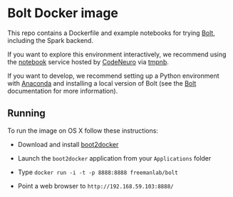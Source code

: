 # Bolt Docker image

This repo contains a Dockerfile and example notebooks for trying [Bolt](http://neurofinder.codeneuro.org), including the Spark backend.

If you want to explore this environment interactively, we recommend using the [notebook](http://notebooks.codeneuro.org) service hosted by [CodeNeuro](http://codeneuro.org) via [tmpnb](https://github.com/jupyter/tmpnb).

If you want to develop, we recommend setting up a Python environment with [Anaconda](https://store.continuum.io/cshop/anaconda/) and installing a local version of Bolt (see the [Bolt](http://bolt-project.org) documentation for more information).

## Running

To run the image on OS X follow these instructions:

- Download and install [boot2docker](https://github.com/boot2docker/osx-installer/releases/tag/v1.7.1)

- Launch the `boot2docker` application from your `Applications` folder

- Type `docker run -i -t -p 8888:8888 freemanlab/bolt`

- Point a web browser to `http://192.168.59.103:8888/`
